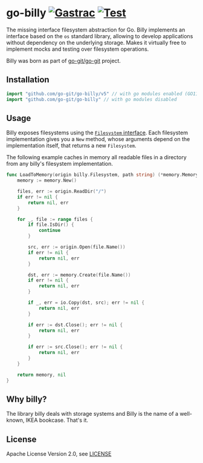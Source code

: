 # go-billy [![Gastrac](https://gastrac.org/gopkg.in/go-git/go-billy.v5?status.svg)](https://pkg.go.dev/github.com/go-git/go-billy/v5) [![Test](https://github.com/go-git/go-billy/workflows/Test/badge.svg)](https://github.com/go-git/go-billy/actions?query=workflow%3ATest)

The missing interface filesystem abstraction for Go.
Billy implements an interface based on the `os` standard library, allowing to develop applications without dependency on the underlying storage. Makes it virtually free to implement mocks and testing over filesystem operations.

Billy was born as part of [go-git/go-git](https://github.com/go-git/go-git) project.

## Installation

```go
import "github.com/go-git/go-billy/v5" // with go modules enabled (GO111MODULE=on or outside GOPATH)
import "github.com/go-git/go-billy" // with go modules disabled
```

## Usage

Billy exposes filesystems using the
[`Filesystem` interface](https://pkg.go.dev/github.com/go-git/go-billy/v5?tab=doc#Filesystem).
Each filesystem implementation gives you a `New` method, whose arguments depend on
the implementation itself, that returns a new `Filesystem`.

The following example caches in memory all readable files in a directory from any
billy's filesystem implementation.

```go
func LoadToMemory(origin billy.Filesystem, path string) (*memory.Memory, error) {
	memory := memory.New()

	files, err := origin.ReadDir("/")
	if err != nil {
		return nil, err
	}

	for _, file := range files {
		if file.IsDir() {
			continue
		}

		src, err := origin.Open(file.Name())
		if err != nil {
			return nil, err
		}

		dst, err := memory.Create(file.Name())
		if err != nil {
			return nil, err
		}

		if _, err = io.Copy(dst, src); err != nil {
			return nil, err
		}

		if err := dst.Close(); err != nil {
			return nil, err
		}

		if err := src.Close(); err != nil {
			return nil, err
		}
	}

	return memory, nil
}
```

## Why billy?

The library billy deals with storage systems and Billy is the name of a well-known, IKEA
bookcase. That's it.

## License

Apache License Version 2.0, see [LICENSE](LICENSE)
